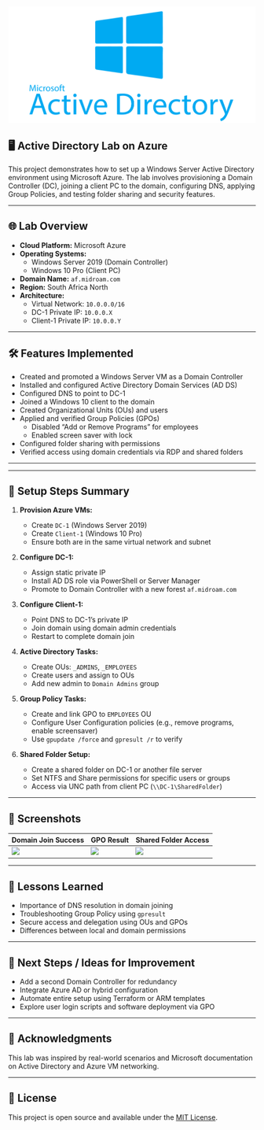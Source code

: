 <div align=center style="margin-bottom:30px;">
  <img src="Active-directory.png" alt="Microsoft Active Directory Logo" width="600">
</div>


## 🖥️ Active Directory Lab on Azure

This project demonstrates how to set up a Windows Server Active Directory environment using Microsoft Azure. The lab involves provisioning a Domain Controller (DC), joining a client PC to the domain, configuring DNS, applying Group Policies, and testing folder sharing and security features.

---

## 🌐 Lab Overview

- **Cloud Platform:** Microsoft Azure  
- **Operating Systems:**
  - Windows Server 2019 (Domain Controller)
  - Windows 10 Pro (Client PC)
- **Domain Name:** `af.midroam.com`
- **Region:** South Africa North
- **Architecture:**  
  - Virtual Network: `10.0.0.0/16`
  - DC-1 Private IP: `10.0.0.X`
  - Client-1 Private IP: `10.0.0.Y`

---

## 🛠️ Features Implemented

- Created and promoted a Windows Server VM as a Domain Controller
- Installed and configured Active Directory Domain Services (AD DS)
- Configured DNS to point to DC-1
- Joined a Windows 10 client to the domain
- Created Organizational Units (OUs) and users
- Applied and verified Group Policies (GPOs)
  - Disabled “Add or Remove Programs” for employees
  - Enabled screen saver with lock
- Configured folder sharing with permissions
- Verified access using domain credentials via RDP and shared folders

---


---

## 🚀 Setup Steps Summary

1. **Provision Azure VMs:**
   - Create `DC-1` (Windows Server 2019)
   - Create `Client-1` (Windows 10 Pro)
   - Ensure both are in the same virtual network and subnet

2. **Configure DC-1:**
   - Assign static private IP
   - Install AD DS role via PowerShell or Server Manager
   - Promote to Domain Controller with a new forest `af.midroam.com`

3. **Configure Client-1:**
   - Point DNS to DC-1’s private IP
   - Join domain using domain admin credentials
   - Restart to complete domain join

4. **Active Directory Tasks:**
   - Create OUs: `_ADMINS`, `_EMPLOYEES`
   - Create users and assign to OUs
   - Add new admin to `Domain Admins` group

5. **Group Policy Tasks:**
   - Create and link GPO to `EMPLOYEES` OU
   - Configure User Configuration policies (e.g., remove programs, enable screensaver)
   - Use `gpupdate /force` and `gpresult /r` to verify

6. **Shared Folder Setup:**
   - Create a shared folder on DC-1 or another file server
   - Set NTFS and Share permissions for specific users or groups
   - Access via UNC path from client PC (`\\DC-1\SharedFolder`)

---

## 📸 Screenshots

| Domain Join Success | GPO Result | Shared Folder Access |
|---------------------|------------|-----------------------|
| ![](images/domain-join-success.png) | ![](images/gpo-applied.png) | ![](images/shared-folder-access.png) |

---

## 🧠 Lessons Learned

- Importance of DNS resolution in domain joining
- Troubleshooting Group Policy using `gpresult`
- Secure access and delegation using OUs and GPOs
- Differences between local and domain permissions

---

## 📌 Next Steps / Ideas for Improvement

- Add a second Domain Controller for redundancy
- Integrate Azure AD or hybrid configuration
- Automate entire setup using Terraform or ARM templates
- Explore user login scripts and software deployment via GPO

---

## 🙌 Acknowledgments

This lab was inspired by real-world scenarios and Microsoft documentation on Active Directory and Azure VM networking.

---

## 📄 License

This project is open source and available under the [MIT License](LICENSE).

